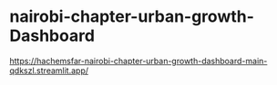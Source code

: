 # nairobi-chapter-urban-growth-Dashboard


https://hachemsfar-nairobi-chapter-urban-growth-dashboard-main-qdkszl.streamlit.app/
